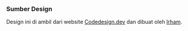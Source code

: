 ### Sumber Design

Design ini di ambil dari website [Codedesign.dev](https://codedesign.dev) dan dibuat oleh [Irham](https://www.figma.com/@irhammshidiq).
